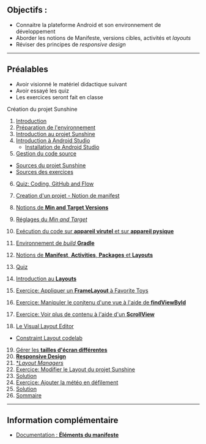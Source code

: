 ## Objectifs :
  * Connaitre la plateforme Android et son environnement de développement
  * Aborder les notions de Manifeste, versions cibles, activités et *layouts*
  * Réviser des principes de *responsive design*

---
## Préalables
  * Avoir visionné le matériel didactique suivant
  * Avoir essayé les quiz
  * Les exercices seront fait en classe

Création du projet Sunshine
1.  [Introduction](https://classroom.udacity.com/courses/ud851/lessons/93affc67-3f0b-4f9b-b3a4-a7a26f241a86/concepts/0eb4fac2-9d1b-477d-bafb-1743f715d4a5 )
2.  [Préparation de l'environnement](https://classroom.udacity.com/courses/ud851/lessons/93affc67-3f0b-4f9b-b3a4-a7a26f241a86/concepts/338e2164-2dae-4b96-9600-4082ffea10f7 )
3.  [Introduction au projet Sunshine](https://classroom.udacity.com/courses/ud851/lessons/93affc67-3f0b-4f9b-b3a4-a7a26f241a86/concepts/20a61f09-1c8b-4f13-a171-961a347d29c1 )
4.  [Introduction à Android Studio](https://classroom.udacity.com/courses/ud851/lessons/93affc67-3f0b-4f9b-b3a4-a7a26f241a86/concepts/98b2f686-aca1-4547-9632-31e84ccca355 )
    *  [Installation de Android Studio](https://classroom.udacity.com/courses/ud808/lessons/4216368924/concepts/43072785890923#)
5.  [Gestion du code source](https://classroom.udacity.com/courses/ud851/lessons/93affc67-3f0b-4f9b-b3a4-a7a26f241a86/concepts/115d08bb-f114-46fa-b693-5c6ce1445c07 )
  * [Sources du projet Sunshine](https://github.com/udacity/ud851-Sunshine)
  * [Sources des exercices](https://github.com/udacity/ud851-Exercises)
6.  [Quiz: Coding, GitHub and Flow](https://classroom.udacity.com/courses/ud851/lessons/93affc67-3f0b-4f9b-b3a4-a7a26f241a86/concepts/e501f2b0-e8cd-4554-b8ab-6552c5b8adb1 )
7.  [Creation d'un projet - Notion de manifest](https://classroom.udacity.com/courses/ud851/lessons/93affc67-3f0b-4f9b-b3a4-a7a26f241a86/concepts/f0aca178-1ff3-4786-bcf6-dddbb76b159d )

8.  [Notions de **Min and Target Versions**](https://classroom.udacity.com/courses/ud851/lessons/93affc67-3f0b-4f9b-b3a4-a7a26f241a86/concepts/382dabfc-7477-46e1-99de-d050916d61e8 )
9.  [Réglages du *Min and Target*](https://classroom.udacity.com/courses/ud851/lessons/93affc67-3f0b-4f9b-b3a4-a7a26f241a86/concepts/5b0aab7f-c63c-4e5d-b336-bdc08985767a )
10. [Exécution du code sur **appareil virutel** et sur **appareil pysique**](https://classroom.udacity.com/courses/ud851/lessons/93affc67-3f0b-4f9b-b3a4-a7a26f241a86/concepts/02f2daf0-9f99-408a-b954-f12f373dee1a )
11. [Environnement de *build* **Gradle**](https://classroom.udacity.com/courses/ud851/lessons/93affc67-3f0b-4f9b-b3a4-a7a26f241a86/concepts/17476436-0b3e-46e3-a858-36d1e35b4491 )
12. [Notions de **Manifest**, **Activities**, **Packages** et **Layouts**](https://classroom.udacity.com/courses/ud851/lessons/93affc67-3f0b-4f9b-b3a4-a7a26f241a86/concepts/200e9ec2-a5ec-4e4b-b0d9-bdc0a02d705f )
13. [Quiz](https://classroom.udacity.com/courses/ud851/lessons/93affc67-3f0b-4f9b-b3a4-a7a26f241a86/concepts/ef968f23-8b94-4670-b875-67542bb2fec2 )
14. [Introduction au **Layouts**](https://classroom.udacity.com/courses/ud851/lessons/93affc67-3f0b-4f9b-b3a4-a7a26f241a86/concepts/cdbfd437-de24-4903-8f01-37c29427cb38 )
15. [Exercice: Appliquer un **FrameLayout** à Favorite Toys](https://classroom.udacity.com/courses/ud851/lessons/93affc67-3f0b-4f9b-b3a4-a7a26f241a86/concepts/01267ed4-e09e-4800-87f4-64e5745393cb )
16. [Exercice: Manipuler le conjtenu d'une vue à l'aide de **findViewById**](https://classroom.udacity.com/courses/ud851/lessons/93affc67-3f0b-4f9b-b3a4-a7a26f241a86/concepts/ebe17315-13a6-452b-828e-aa3de89c4c09 )
17. [Exercice: Voir plus de contenu à l'aide d'un **ScrollView**](https://classroom.udacity.com/courses/ud851/lessons/93affc67-3f0b-4f9b-b3a4-a7a26f241a86/concepts/8030c4d7-7819-41cb-8add-e5c5d35caf1d )
18. [Le Visual Layout Editor](https://classroom.udacity.com/courses/ud851/lessons/93affc67-3f0b-4f9b-b3a4-a7a26f241a86/concepts/43e77b25-5212-4a18-99c4-51f20d4e27e0 )
  * [Constraint Layout codelab](https://codelabs.developers.google.com/codelabs/constraint-layout)
19. [Gérer les **tailles d'écran différentes**](https://classroom.udacity.com/courses/ud851/lessons/93affc67-3f0b-4f9b-b3a4-a7a26f241a86/concepts/396af661-4041-49f8-8673-016060e99e63 )
20. [**Responsive Design**](https://classroom.udacity.com/courses/ud851/lessons/93affc67-3f0b-4f9b-b3a4-a7a26f241a86/concepts/dd04eecf-2931-4fdc-9522-79ea7d6e1ee2 )
21. [**Layout Managers*](https://classroom.udacity.com/courses/ud851/lessons/93affc67-3f0b-4f9b-b3a4-a7a26f241a86/concepts/6717feea-da32-4dba-aa05-ae487e579124 )
22. [Exercice: Modifier le Layout du projet Sunshine ](https://classroom.udacity.com/courses/ud851/lessons/93affc67-3f0b-4f9b-b3a4-a7a26f241a86/concepts/42960413-c083-4f92-b000-ceb9bd90ae3b )
23. [Solution](https://classroom.udacity.com/courses/ud851/lessons/93affc67-3f0b-4f9b-b3a4-a7a26f241a86/concepts/7d7924eb-af09-46fd-b98e-8867e2711ddd )
24. [Exercice: Ajouter la météo en défilement](https://classroom.udacity.com/courses/ud851/lessons/93affc67-3f0b-4f9b-b3a4-a7a26f241a86/concepts/0bfb8489-0571-455f-aab4-2f54bf60e83c )
25. [Solution](https://classroom.udacity.com/courses/ud851/lessons/93affc67-3f0b-4f9b-b3a4-a7a26f241a86/concepts/53fd81ab-b668-4b2b-9e6d-db64ba3392a5 )
26. [Sommaire](https://classroom.udacity.com/courses/ud851/lessons/93affc67-3f0b-4f9b-b3a4-a7a26f241a86/concepts/cc0832ae-6545-44e0-82e8-c0ca73be274f )

---

## Information complémentaire

  *  [Documentation : **Éléments du manifeste**](https://developer.android.com/guide/topics/manifest/manifest-element.html)

